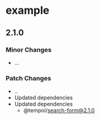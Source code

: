 # example

## 2.1.0

### Minor Changes

- ...

### Patch Changes

- ..
- Updated dependencies
- Updated dependencies
  - @tempoi/search-form@2.1.0
